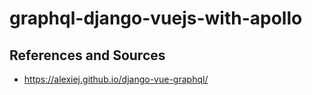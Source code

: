 # graphql-django-vuejs-with-apollo

## References and Sources
* https://alexiej.github.io/django-vue-graphql/